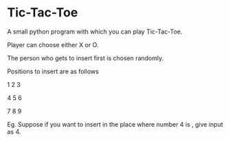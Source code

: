 # Tic-Tac-Toe
A small python program with which you can play Tic-Tac-Toe.

Player can choose either X or O.

The person who gets to insert first is chosen randomly.

Positions to insert are as follows

1 2 3

4 5 6 

7 8 9

Eg.
Suppose if you want to insert in the place where number 4 is , give input as 4.
